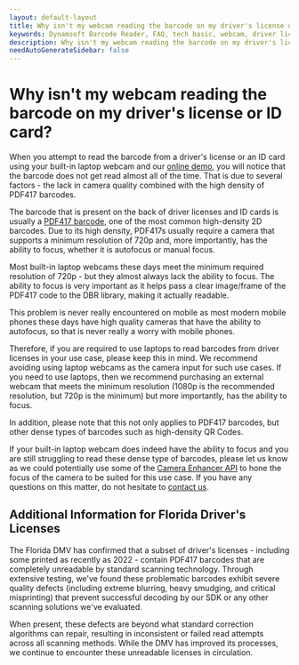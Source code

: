 ```yaml
---
layout: default-layout
title: Why isn't my webcam reading the barcode on my driver's license or ID card?
keywords: Dynamsoft Barcode Reader, FAQ, tech basic, webcam, driver license, ID
description: Why isn't my webcam reading the barcode on my driver's license or ID card?
needAutoGenerateSidebar: false
---
```


# Why isn't my webcam reading the barcode on my driver's license or ID card?

When you attempt to read the barcode from a driver's license or an ID card using your built-in laptop webcam and our [online demo](https://demo.dynamsoft.com/barcode-reader-js/), you will notice that the barcode does not get read almost all of the time. That is due to several factors - the lack in camera quality combined with the high density of PDF417 barcodes.

The barcode that is present on the back of driver licenses and ID cards is usually a [PDF417 barcode](https://www.dynamsoft.com/barcode-reader/barcode-types/pdf417/), one of the most common high-density 2D barcodes. Due to its high density, PDF417s usually require a camera that supports a minimum resolution of 720p and, more importantly, has the ability to focus, whether it is autofocus or manual focus.

Most built-in laptop webcams these days meet the minimum required resolution of 720p - but they almost always lack the ability to focus. The ability to focus is very important as it helps pass a clear image/frame of the PDF417 code to the DBR library, making it actually readable.

This problem is never really encountered on mobile as most modern mobile phones these days have high quality cameras that have the ability to autofocus, so that is never really a worry with mobile phones.

Therefore, if you are required to use laptops to read barcodes from driver licenses in your use case, please keep this in mind. We recommend avoiding using laptop webcams as the camera input for such use cases. If you need to use laptops, then we recommend purchasing an external webcam that meets the minimum resolution (1080p is the recommended resolution, but 720p is the minimum) but more importantly, has the ability to focus.

In addition, please note that this not only applies to PDF417 barcodes, but other dense types of barcodes such as high-density QR Codes.

If your built-in laptop webcam does indeed have the ability to focus and you are still struggling to read these dense type of barcodes, please let us know as we could potentially use some of the [Camera Enhancer API]({{site.dce_js_api}}index.html) to hone the focus of the camera to be suited for this use case. If you have any questions on this matter, do not hesitate to [contact us](https://www.dynamsoft.com/contact/).


## Additional Information for Florida Driver's Licenses
The Florida DMV has confirmed that a subset of driver's licenses - including some printed as recently as 2022 - contain PDF417 barcodes that are completely unreadable by standard scanning technology. Through extensive testing, we've found these problematic barcodes exhibit severe quality defects (including extreme blurring, heavy smudging, and critical misprinting) that prevent successful decoding by our SDK or any other scanning solutions we've evaluated.

When present, these defects are beyond what standard correction algorithms can repair, resulting in inconsistent or failed read attempts across all scanning methods. While the DMV has improved its processes, we continue to encounter these unreadable licenses in circulation.
